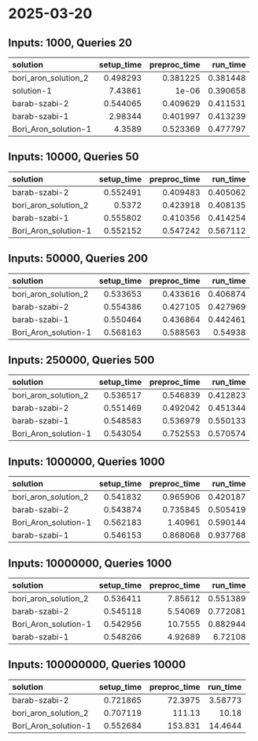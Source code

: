 # 2025-03-20

## Inputs: 1000, Queries 20

| solution             |   setup_time |   preproc_time |   run_time |
|:---------------------|-------------:|---------------:|-----------:|
| bori_aron_solution_2 |     0.498293 |       0.381225 |   0.381448 |
| solution-1           |     7.43861  |       1e-06    |   0.390658 |
| barab-szabi-2        |     0.544065 |       0.409629 |   0.411531 |
| barab-szabi-1        |     2.98344  |       0.401997 |   0.413239 |
| Bori_Aron_solution-1 |     4.3589   |       0.523369 |   0.477797 |

## Inputs: 10000, Queries 50

| solution             |   setup_time |   preproc_time |   run_time |
|:---------------------|-------------:|---------------:|-----------:|
| barab-szabi-2        |     0.552491 |       0.409483 |   0.405062 |
| bori_aron_solution_2 |     0.5372   |       0.423918 |   0.408135 |
| barab-szabi-1        |     0.555802 |       0.410356 |   0.414254 |
| Bori_Aron_solution-1 |     0.552152 |       0.547242 |   0.567112 |

## Inputs: 50000, Queries 200

| solution             |   setup_time |   preproc_time |   run_time |
|:---------------------|-------------:|---------------:|-----------:|
| bori_aron_solution_2 |     0.533653 |       0.433616 |   0.406874 |
| barab-szabi-2        |     0.554386 |       0.427105 |   0.427969 |
| barab-szabi-1        |     0.550464 |       0.436864 |   0.442461 |
| Bori_Aron_solution-1 |     0.568163 |       0.588563 |   0.54938  |

## Inputs: 250000, Queries 500

| solution             |   setup_time |   preproc_time |   run_time |
|:---------------------|-------------:|---------------:|-----------:|
| bori_aron_solution_2 |     0.536517 |       0.546839 |   0.412823 |
| barab-szabi-2        |     0.551469 |       0.492042 |   0.451344 |
| barab-szabi-1        |     0.548583 |       0.536979 |   0.550133 |
| Bori_Aron_solution-1 |     0.543054 |       0.752553 |   0.570574 |

## Inputs: 1000000, Queries 1000

| solution             |   setup_time |   preproc_time |   run_time |
|:---------------------|-------------:|---------------:|-----------:|
| bori_aron_solution_2 |     0.541832 |       0.965906 |   0.420187 |
| barab-szabi-2        |     0.543874 |       0.735845 |   0.505419 |
| Bori_Aron_solution-1 |     0.562183 |       1.40961  |   0.590144 |
| barab-szabi-1        |     0.546153 |       0.868068 |   0.937768 |

## Inputs: 10000000, Queries 1000

| solution             |   setup_time |   preproc_time |   run_time |
|:---------------------|-------------:|---------------:|-----------:|
| bori_aron_solution_2 |     0.536411 |        7.85612 |   0.551389 |
| barab-szabi-2        |     0.545118 |        5.54069 |   0.772081 |
| Bori_Aron_solution-1 |     0.542956 |       10.7555  |   0.882944 |
| barab-szabi-1        |     0.548266 |        4.92689 |   6.72108  |

## Inputs: 100000000, Queries 10000

| solution             |   setup_time |   preproc_time |   run_time |
|:---------------------|-------------:|---------------:|-----------:|
| barab-szabi-2        |     0.721865 |        72.3975 |    3.58773 |
| bori_aron_solution_2 |     0.707119 |       111.13   |   10.18    |
| Bori_Aron_solution-1 |     0.552684 |       153.831  |   14.4644  |
